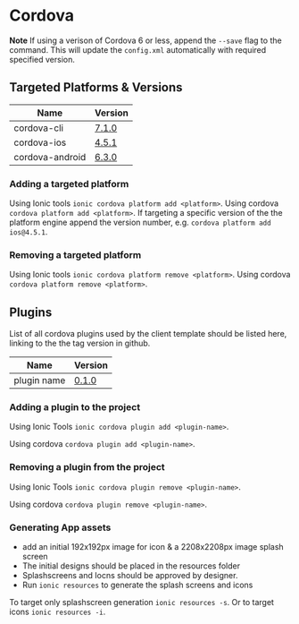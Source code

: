 # Cordova

**Note** If using a verison of Cordova 6 or less, append the `--save` flag to the command. This will update the `config.xml` automatically with required specified version.

## Targeted Platforms & Versions

| Name | Version |
|---|---|
| cordova-cli | [7.1.0](https://cordova.apache.org/docs/en/latest/index.html) |
| cordova-ios | [4.5.1](https://github.com/apache/cordova-ios/tree/rel/4.5.1) |
| cordova-android | [6.3.0](https://github.com/apache/cordova-android/tree/rel/6.3.0) |

### Adding a targeted platform

Using Ionic tools `ionic cordova platform add <platform>`. Using cordova `cordova platform add <platform>`. If targeting a specific version of the the platform engine append the version number, e.g. `cordova platform add ios@4.5.1`.

### Removing a targeted platform

Using Ionic tools `ionic cordova platform remove <platform>`. Using cordova `cordova platform remove <platform>`.

## Plugins

List of all cordova plugins used by the client template should be listed here, linking to the the tag version in github.

| Name | Version |
|---|---|
| plugin name | [0.1.0](http://www.google.com) |

### Adding a plugin to the project

Using Ionic Tools `ionic cordova plugin add <plugin-name>`.

Using cordova `cordova plugin add <plugin-name>`.

### Removing a plugin from the project

Using Ionic Tools `ionic cordova plugin remove <plugin-name>`.

Using cordova `cordova plugin remove <plugin-name>`.

### Generating App assets

+ add an initial 192x192px image for icon & a 2208x2208px image splash screen
+ The initial designs should be placed in the resources folder
+ Splashscreens and Iocns should be approved by designer.
+ Run `ionic resources` to generate the splash screens and icons

To target only splashscreen generation `ionic resources -s`. Or to target icons `ionic resources -i`.